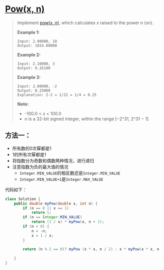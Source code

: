 # [Pow(x, n)](1)

> Implement [pow(*x*, *n*)](http://www.cplusplus.com/reference/valarray/pow/), which calculates *x* raised to the power *n* (xn).
>
> **Example 1:**
>
> ```
> Input: 2.00000, 10
> Output: 1024.00000
> ```
>
> **Example 2:**
>
> ```
> Input: 2.10000, 3
> Output: 9.26100
> ```
>
> **Example 3:**
>
> ```
> Input: 2.00000, -2
> Output: 0.25000
> Explanation: 2-2 = 1/22 = 1/4 = 0.25
> ```
>
> **Note:**
>
> - -100.0 < *x* < 100.0
> - *n* is a 32-bit signed integer, within the range [−2^31, 2^31 − 1]



## 方法一：

* 所有数的0次幂都是1
* 1的所有次幂都是1
* 将指数分为奇数和偶数两种情况，进行递归
* 注意指数为负的最大值的情况
  * `Integer.MIN_VALUE`的相反数还是`Integer.MIN_VALUE`
  * `Integer.MIN_VALUE+1`是`Integer.MAX_VALUE`



代码如下：

```java
class Solution {
    public double myPow(double x, int n) {
        if (n == 0 || x == 1)
            return 1;
        if (n == Integer.MIN_VALUE)
            return (1 / x) * myPow(x, n + 1);
        if (n < 0) {
            n = -n;
            x = 1 / x;
        }
        
        return (n % 2 == 0)? myPow (x * x, n / 2) : x * myPow(x * x, n / 2);
        
    }
}
```



[1]: https://leetcode.com/problems/powx-n/
